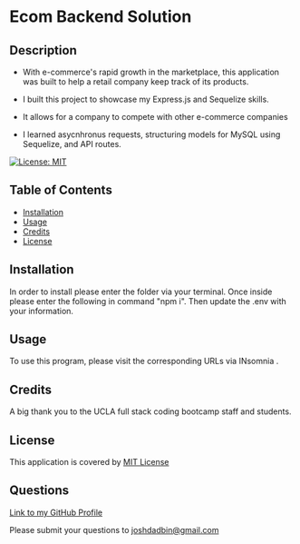 # Ecom Backend Solution

## Description

- With e-commerce's rapid growth in the marketplace, this application was built to help  a retail company keep track of its products.

- I built this project to showcase my Express.js and Sequelize skills.

- It allows for a company to compete with other e-commerce companies

- I learned asycnhronus requests, structuring models for MySQL using Sequelize, and API routes.

[![License: MIT](https://img.shields.io/badge/License-MIT-yellow.svg)](https://opensource.org/licenses/MIT)

## Table of Contents 

- [Installation](#installation)
- [Usage](#usage)
- [Credits](#credits)
- [License](#license)

## Installation

In order to install please enter the folder via your terminal. Once inside please enter the following in command "npm i". Then update the .env with your information.

## Usage

To use this program, please visit the corresponding URLs via INsomnia .

## Credits

A big thank you to the UCLA full stack coding bootcamp staff and students.

## License

This application is covered by [MIT License](https://choosealicense.com/licenses/mit/)


## Questions

[Link to my GitHub Profile](https://github.com/autohome)

Please submit your questions to joshdadbin@gmail.com


